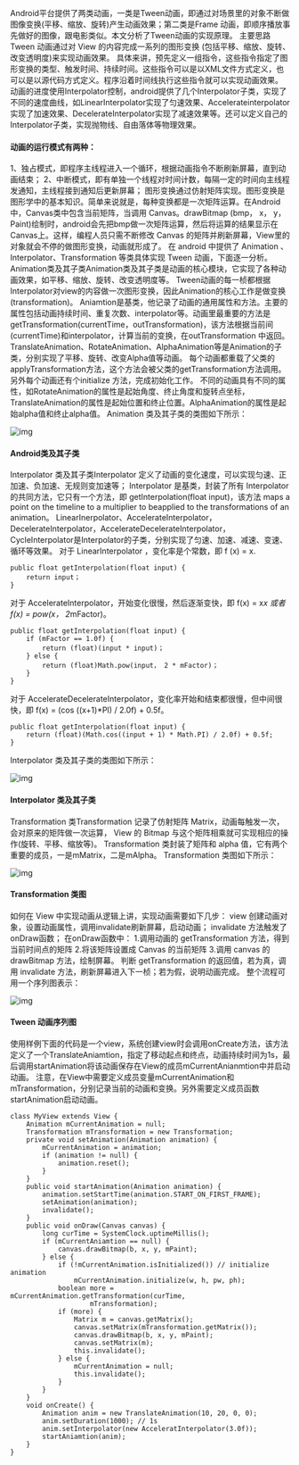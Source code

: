 Android平台提供了两类动画，一类是Tween动画，即通过对场景里的对象不断做图像变换(平移、缩放、旋转)产生动画效果；第二类是Frame 动画，即顺序播放事先做好的图像，跟电影类似。本文分析了Tween动画的实现原理。
主要思路Tween 动画通过对 View 的内容完成一系列的图形变换 (包括平移、缩放、旋转、改变透明度)来实现动画效果。
具体来讲，预先定义一组指令，这些指令指定了图形变换的类型、触发时间、持续时间。这些指令可以是以XML文件方式定义，也可以是以源代码方式定义。程序沿着时间线执行这些指令就可以实现动画效果。
动画的进度使用Interpolator控制，android提供了几个Interpolator子类，实现了不同的速度曲线，如LinearInterpolator实现了匀速效果、Accelerateinterpolator实现了加速效果、DecelerateInterpolator实现了减速效果等。还可以定义自己的Interpolator子类，实现抛物线、自由落体等物理效果。
#### 动画的运行模式有两种：
1、独占模式，即程序主线程进入一个循环，根据动画指令不断刷新屏幕，直到动画结束；
2、中断模式，即有单独一个线程对时间计数，每隔一定的时间向主线程发通知，主线程接到通知后更新屏幕；
图形变换通过仿射矩阵实现。图形变换是图形学中的基本知识。简单来说就是，每种变换都是一次矩阵运算。在Android中，Canvas类中包含当前矩阵，当调用 Canvas。drawBitmap (bmp， x， y， Paint)绘制时，android会先把bmp做一次矩阵运算，然后将运算的结果显示在Canvas上。这样，编程人员只需不断修改 Canvas 的矩阵并刷新屏幕，View里的对象就会不停的做图形变换，动画就形成了。
在 android 中提供了 Animation 、 Interpolator、Transformation 等类具体实现 Tween 动画，下面逐一分析。
Animation类及其子类Animation类及其子类是动画的核心模块，它实现了各种动画效果，如平移、缩放、旋转、改变透明度等。
Tween动画的每一桢都根据Interpolator对view的内容做一次图形变换，因此Animation的核心工作是做变换(transformation)。
Aniamtion是基类，他记录了动画的通用属性和方法。主要的属性包括动画持续时间、重复次数、interpolator等。动画里最重要的方法是getTransformation(currentTime，outTransformation)，该方法根据当前间(currentTime)和interpolator，计算当前的变换，在outTransformation 中返回。
TranslateAnimation、RotateAnimation、AlphaAnimation等是Animation的子类，分别实现了平移、旋转、改变Alpha值等动画。
每个动画都重载了父类的applyTransformation方法，这个方法会被父类的getTransformation方法调用。另外每个动画还有个initialize 方法，完成初始化工作。
不同的动画具有不同的属性，如RotateAnimation的属性是起始角度、终止角度和旋转点坐标，TranslateAnimation的属性是起始位置和终止位置。AlphaAnimation的属性是起始alpha值和终止alpha值。
Animation 类及其子类的类图如下所示：

![img](http://emanual.github.io/md-android/img/media_animation/01_animation.jpg)

#### Android类及其子类
Interpolator 类及其子类Interpolator 定义了动画的变化速度，可以实现匀速、正加速、负加速、无规则变加速等；
Interpolator 是基类，封装了所有 Interpolator 的共同方法，它只有一个方法，即 getInterpolation(float input)，该方法 maps a point on the timeline to a multiplier to beapplied to the transformations of an animation。
LinearInerpolator、AccelerateInterpolator，DecelerateInterpolator，AccelerateDecelerateInterpolator，CycleInterpolator是Interpolator的子类，分别实现了匀速、加速、减速、变速、循环等效果。
对于 LinearInterpolator ，变化率是个常数，即 f (x) = x.
```  
public float getInterpolation(float input) {
	return input；
}
```
对于 AccelerateInterpolator，开始变化很慢，然后逐渐变快，即  f(x) = x*x 或者 f(x) = pow(x， 2*mFactor)。　
```  
public float getInterpolation(float input) {
	if (mFactor == 1.0f) {
		return (float)(input * input)；
	} else {
		return (float)Math.pow(input， 2 * mFactor)；
	}
}
```
对于 AccelerateDecelerateInterpolator，变化率开始和结束都很慢，但中间很快，即 f(x) = (cos ((x+1)*PI) / 2.0f) + 0.5f。
```  
public float getInterpolation(float input) {
	return (float)(Math.cos((input + 1) * Math.PI) / 2.0f) + 0.5f;
}
```
Interpolator 类及其子类的类图如下所示：

![img](http://emanual.github.io/md-android/img/media_animation/01_animation2.jpg)

#### Interpolator 类及其子类
Transformation 类Transformation 记录了仿射矩阵 Matrix，动画每触发一次，会对原来的矩阵做一次运算， View 的 Bitmap 与这个矩阵相乘就可实现相应的操作(旋转、平移、缩放等)。
Transformation 类封装了矩阵和 alpha 值，它有两个重要的成员，一是mMatrix，二是mAlpha。
Transformation 类图如下所示：

![img](http://emanual.github.io/md-android/img/media_animation/01_animation3.jpg)

#### Transformation 类图
如何在 View 中实现动画从逻辑上讲，实现动画需要如下几步：
view 创建动画对象，设置动画属性，调用invalidate刷新屏幕，启动动画；
invalidate 方法触发了onDraw函数；
在onDraw函数中：
1.调用动画的 getTransformation 方法，得到当前时间点的矩阵
2.将该矩阵设置成 Canvas 的当前矩阵
3.调用 canvas 的 drawBitmap 方法，绘制屏幕。
判断 getTransformation 的返回值，若为真，调用 invalidate 方法，刷新屏幕进入下一桢；若为假，说明动画完成。
整个流程可用一个序列图表示：

![img](http://emanual.github.io/md-android/img/media_animation/01_animation4.jpg)

#### Tween 动画序列图
使用样例下面的代码是一个view，系统创建view时会调用onCreate方法，该方法定义了一个TranslateAniamtion，指定了移动起点和终点，动画持续时间为1s，最后调用startAnimation将该动画保存在View的成员mCurrentAnianmtion中并启动动画。
注意，在View中需要定义成员变量mCurrentAnimation和mTransformation，分别记录当前的动画和变换。另外需要定义成员函数startAnimation启动动画。
```  
class MyView extends View {
	Animation mCurrentAnimation = null;
	Transformation mTransformation = new Transformation;
	private void setAnimation(Animation animation) {
		mCurrentAnimation = animation;
		if (animation != null) {
			animation.reset();
		}
	}
	public void startAnimation(Animation animation) {
		animation.setStartTime(animation.START_ON_FIRST_FRAME);
		setAnimation(animation);
		invalidate();
	}
	public void onDraw(Canvas canvas) {
		long curTime = SystemClock.uptimeMillis();
		if (mCurrentAniamtion == null) {
			canvas.drawBitmap(b, x, y, mPaint);
		} else {
			if (!mCurrentAnimation.isInitialized()) // initialize animation
				mCurrentAnimation.initialize(w, h, pw, ph);
			boolean more = mCurrentAnimation.getTransformation(curTime,
					mTransformation);
			if (more) {
				Matrix m = canvas.getMatrix();
				canvas.setMatrix(mTransformation.getMatrix());
				canvas.drawBitmap(b, x, y, mPaint);
				canvas.setMatrix(m);
				this.invalidate();
			} else {
				mCurrentAnimation = null;
				this.invalidate();
			}
		}
	}
	void onCreate() {
		Animation anim = new TranslateAnimation(10, 20, 0, 0);
		anim.setDuration(1000); // 1s
		anim.setInterpolator(new AcceleratInterpolator(3.0f));
		startAniamtion(anim);
	}
}
```